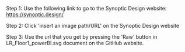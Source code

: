 Step 1: Use the following link to go to the Synoptic Design website: https://synoptic.design/

Step 2: Click 'insert an image path/URL' on the Synoptic Design website

Step 3: Use the url that you get by pressing the 'Raw' button in LR_Floor1_powerBI.svg document on the GitHub website.
